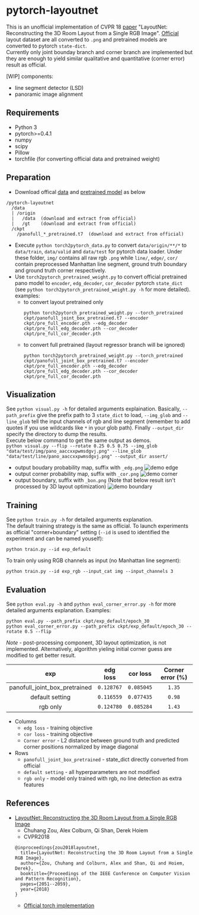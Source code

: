 # pytorch-layoutnet
This is an unofficial implementation of CVPR 18 [paper](https://arxiv.org/abs/1803.08999)  "LayoutNet: Reconstructing the 3D Room Layout from a Single RGB Image". [Official](https://github.com/zouchuhang/LayoutNet) layout dataset are all converted to `.png` and pretrained models are converted to pytorch `state-dict`.  
Currently only joint bounday branch and corner branch are implemented but they are enough to yield similar qualitative and quantitative (corner error) result as official.  

\[WIP\] components:
- line segment detector (LSD)
- panoramic image alignment

## Requirements
- Python 3
- pytorch>=0.4.1
- numpy
- scipy
- Pillow
- torchfile (for converting official data and pretrained weight)

## Preparation
- Download offical [data](https://github.com/zouchuhang/LayoutNet#data) and [pretrained model](https://github.com/zouchuhang/LayoutNet#pretrained-model) as below
```
/pytorch-layoutnet 
  /data
  | /origin
  |   /data  (download and extract from official)
  |   /gt    (download and extract from official)
  /ckpt
    /panofull_*_pretrained.t7  (download and extract from official)
```
- Execute `python torch2pytorch_data.py` to convert `data/origin/**/*` to `data/train`, `data/valid` and `data/test` for pytorch data loader. Under these folder, `img/` contains all raw rgb `.png` while `line/`, `edge/`, `cor/` contain preprocessed Manhattan line segment, ground truth boundary and ground truth corner respectively.
- Use `torch2pytorch_pretrained_weight.py` to convert official pretrained pano model to `encoder`, `edg_decoder`, `cor_decoder` pytorch `state_dict` (see `python torch2pytorch_pretrained_weight.py -h` for more detailed). examples:
  - to convert layout pretrained only
    ```
    python torch2pytorch_pretrained_weight.py --torch_pretrained ckpt/panofull_joint_box_pretrained.t7 --encoder ckpt/pre_full_encoder.pth --edg_decoder ckpt/pre_full_edg_decoder.pth --cor_decoder ckpt/pre_full_cor_decoder.pth
    ```
  - to convert full pretrained (layout regressor branch  will be ignored)
    ```
    python torch2pytorch_pretrained_weight.py --torch_pretrained ckpt/panofull_joint_box_pretrained.t7 --encoder ckpt/pre_full_encoder.pth --edg_decoder ckpt/pre_full_edg_decoder.pth --cor_decoder ckpt/pre_full_cor_decoder.pth
    ```

## Visualization
See `python visual.py -h` for detailed arguments explaination. Basically, `--path_prefix` give the prefix path to 3 `state_dict` to load, `--img_glob` and `--line_glob` tell the input channels of rgb and line segment (remember to add quotes if you use wildcards like `*` in your glob path). Finally `--output_dir` specify the directory to dump the results.  
Execute below command to get the same output as demos.  
```python visual.py --flip --rotate 0.25 0.5 0.75 --img_glob "data/test/img/pano_aaccxxpwmsdgvj.png" --line_glob "data/test/line/pano_aaccxxpwmsdgvj.png" --output_dir assert/```
- output boudary probability map, suffix with `_edg.png`
  ![demo edge](assert/pano_aaccxxpwmsdgvj_edg.png)
- output corner probability map, suffix with `_cor.png`
  ![demo corner](assert/pano_aaccxxpwmsdgvj_cor.png)
- output boundary, suffix with `_bon.png` (Note that below result isn't processed by 3D layout optimization)
  ![demo boundary](assert/pano_aaccxxpwmsdgvj_bon.png)

## Training
See `python train.py -h` for detailed arguments explanation.  
The default training strategy is the same as official. To launch experiments as official "corner+boundary" setting (`--id` is used to identified the experiment and can be named youself):
```
python train.py --id exp_default
```
To train only using RGB channels as input (no Manhattan line segment):  
```
python train.py --id exp_rgb --input_cat img --input_channels 3
```

## Evaluation
See `python eval.py -h` and `python eval_corner_error.py -h` for more detailed arguments explanation. Examples:  
```
python eval.py --path_prefix ckpt/exp_default/epoch_30
python eval_corner_error.py --path_prefix ckpt/exp_default/epoch_30 --rotate 0.5 --flip
```
*Note* - post-processing component, 3D layout optimization, is not implemented. Alternatively, algorithm yieling initial corner guess are modified to get better result.  

| exp | edg loss | cor loss | Corner error (%) |
| :-: | :------: | :------: | :--------------: |
| panofull_joint_box_pretrained | `0.128767` | `0.085045` | `1.35` | 
| default setting               | `0.116559` | `0.077435` | `0.98` |
| rgb  only                     | `0.124780` | `0.085284` | `1.43` |

- Columns
  - `edg loss` - training objective
  - `cor loss` - training objective
  - `Corner error` - L2 distance between ground truth and predicted corner positions normalized by image diagonal
- Rows
  - `panofull_joint_box_pretrained` - state_dict directly converted from official
  - `default setting` - all hyperparameters are not modified
  - `rgb only` - model only trained with rgb, no line detection as extra features


## References
- [LayoutNet: Reconstructing the 3D Room Layout from a Single RGB Image](https://arxiv.org/abs/1803.08999)
  - Chuhang Zou, Alex Colburn, Qi Shan, Derek Hoiem
  - CVPR2018
  ```
  @inproceedings{zou2018layoutnet,
    title={LayoutNet: Reconstructing the 3D Room Layout from a Single RGB Image},
    author={Zou, Chuhang and Colburn, Alex and Shan, Qi and Hoiem, Derek},
    booktitle={Proceedings of the IEEE Conference on Computer Vision and Pattern Recognition},
    pages={2051--2059},
    year={2018}
  }
  ```
  - [Official torch implementation](https://github.com/zouchuhang/LayoutNet)
